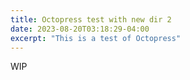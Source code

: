 ```yaml
---
title: Octopress test with new dir 2
date: 2023-08-20T03:18:29-04:00
excerpt: "This is a test of Octopress"
---
```


WIP 